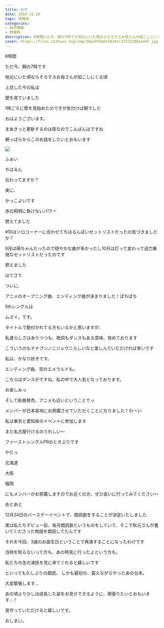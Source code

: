 ```yaml
---
title: #10
date: 2019-11-26
tags: 西條和
categories: 
- 成员博客
- 西條和
description: 6時間ただ今、朝の7時です地元にいた頃ならそろそろお母さんが起こしにくる頃上京した今の...
cover: https://files.zzzhxxx.top/img/29ea9f9ab3f626fc272722981e4df.jpg 
---
```
















6時間


















ただ今、朝の7時です











地元にいた頃ならそろそろお母さんが起こしにくる頃










上京した今の私は









壁を見ていました












1時ごろに壁を見始めたのですが気付けば朝でした













おはようございます。













まあきっと更新するのは夜なのでこんばんはですね













朝っぱらからこのお話をしたいとおもいます






![](https://files.zzzhxxx.top/img/29ea9f9ab3f626fc272722981e4df.jpg)


ふぁい








ちはるん







伝わってますか？



実に、


かっこよいです










赤の照明に負けないパワー









燃えてました






#10はソロコーナーに合わせてちはるんぽいセットリストだったの気づきましたか？










9月は萌ちゃんだったので穏やかな曲が多かったし10月は打って変わって迫力重視なセットリストだったのです









燃えました














はてさて











ついに、



アニメのオープニング曲、エンディング曲が決まりました！ぱちぱち







5thシングルは




ムズイ。です。









タイトルで勘付かれてる方もいるかと思いますが、

私達らしさはありつつも、歌詞もダンスもある意味、攻めております










こういうのもナナブンノニジュウニらしいなと楽しんでいただければ幸いです
















私は、かなり好きです。









エンディング曲、空のエメラルドも。






こちらはダンスがですね、私の中で大人気となっております。








お楽しみっ











そして新曲発売、アニメも近いということでっ

メンバーが日本各地にお邪魔させていただくことになりました！わーい










私は東京と愛知県のイベントに参加します









また名古屋行けるのうれしい〜







ファーストシングルPRのときぶりです

やたっ













北海道

大阪

福岡



にもメンバーがお邪魔しますのでお近くの方、ぜひ会いに行ってみてください〜









あとあと





12月24日のバースデーイベントで、朗読劇をすることが決定いたしました










実は私たちデビュー前、毎月朗読劇というものをしていて、そこで秋元さんが書いてくださった物語を朗読してたんです








それを今回、3歳のお誕生日ということで再演することになったわけです







当時を知らないって方も、あの時見に行ったよという方も。






私たちの生の演技を見に来てくれると嬉しいです


















といっても久しぶりの朗読、
しかも最初の、震えながらやったあの台本。








大変緊張します…











あの頃より少しは成長した姿をお見せできるように、頑張りたいとおもいます…！














見守っていただけると嬉しいです。










おしまい。


